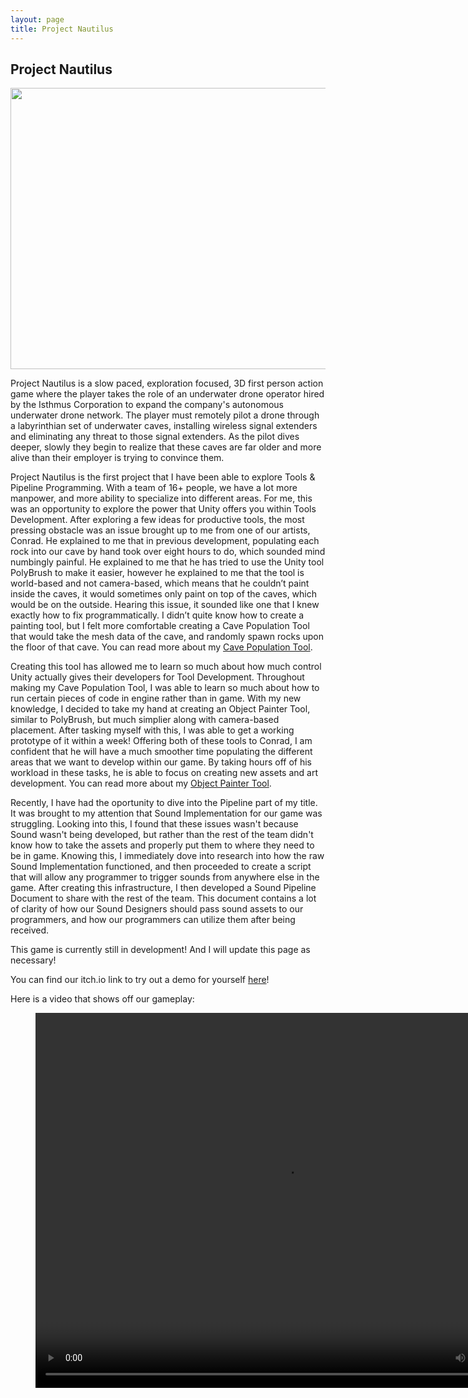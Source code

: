 ```yaml
---
layout: page
title: Project Nautilus
---
```


## Project Nautilus

<img src="{{site.url}}{{site.baseurl}}/assets/img/project/nautalis/PlacingBeacon.gif" width="600" height="450">

Project Nautilus is a slow paced, exploration focused, 3D first person action game where the player takes the role of an underwater drone operator hired by the Isthmus Corporation to expand the company's autonomous underwater drone network. The player must remotely pilot a drone through a labyrinthian set of underwater caves, installing wireless signal extenders and eliminating any threat to those signal extenders. As the pilot dives deeper, slowly they begin to realize that these caves are far older and more alive than their employer is trying to convince them.

Project Nautilus is the first project that I have been able to explore Tools & Pipeline Programming. With a team of 16+ people, we have a lot more manpower, and more ability to specialize into different areas. For me, this was an opportunity to explore the power that Unity offers you within Tools Development.  After exploring a few ideas for productive tools, the most pressing obstacle was an issue brought up to me from one of our artists, Conrad. He explained to me that  in previous development, populating each rock into our cave by hand took over eight hours to do, which sounded mind numbingly painful. He explained to me that he has tried to use the Unity tool PolyBrush to make it easier, however he explained to me that the tool is world-based and not camera-based, which means that he couldn’t paint inside the caves, it would sometimes only paint on top of the caves, which would be on the outside. Hearing this issue, it sounded like one that I knew exactly how to fix programmatically. I didn’t quite know how to create a painting tool, but I felt more comfortable creating a Cave Population Tool that would take the mesh data of the cave, and randomly spawn rocks upon the floor of that cave. You can read more about my <a href="{{site.url}}{{site.baseurl}}/toolProjects/population/index.html">Cave Population Tool</a>. 

Creating this tool has allowed me to learn so much about how much control Unity actually gives their developers for Tool Development. Throughout making my Cave Population Tool, I was able to learn so much about how to run certain pieces of code in engine rather than in game. With my new knowledge, I decided to take my hand at creating an Object Painter Tool, similar to PolyBrush, but much simplier along with camera-based placement. After tasking myself with this, I was able to get a working prototype of it within a week! Offering both of these tools to Conrad, I am confident that he will have a much smoother time populating the different areas that we want to develop within our game. By taking hours off of his workload in these tasks, he is able to focus on creating new assets and art development. You can read more about my <a href="{{site.url}}{{site.baseurl}}/toolProjects/painter/index.html">Object Painter Tool</a>.

Recently, I have had the oportunity to dive into the Pipeline part of my title. It was brought to my attention that Sound Implementation for our game was struggling. Looking into this, I found that these issues wasn't because Sound wasn't being developed, but rather than the rest of the team didn't know how to take the assets and properly put them to where they need to be in game. Knowing this, I immediately dove into research into how the raw Sound Implementation functioned, and then proceeded to create a script that will allow any programmer to trigger sounds from anywhere else in the game. After creating this infrastructure, I then developed a Sound Pipeline Document to share with the rest of the team. This document contains a lot of clarity of how our Sound Designers should pass sound assets to our programmers, and how our programmers can utilize them after being received.

This game is currently still in development! And I will update this page as necessary!

You can find our itch.io link to try out a demo for yourself <a href="https://studioisthmus.itch.io/project-nautilus">here</a>!

Here is a video that shows off our gameplay:

<figure class="video_container">
<video width="800" height="600" controls="true" allowfullscreen="true">
  <source src="{{site.url}}{{site.baseurl}}/assets/img/project/nautalis/demoVideo.mp4" type="video/mp4">
  <source src="{{site.url}}{{site.baseurl}}/assets/img/project/nautalis/demoVideo.ogg" type="video/ogg">
Your browser does not support the video tag.
</video>
</figure>


